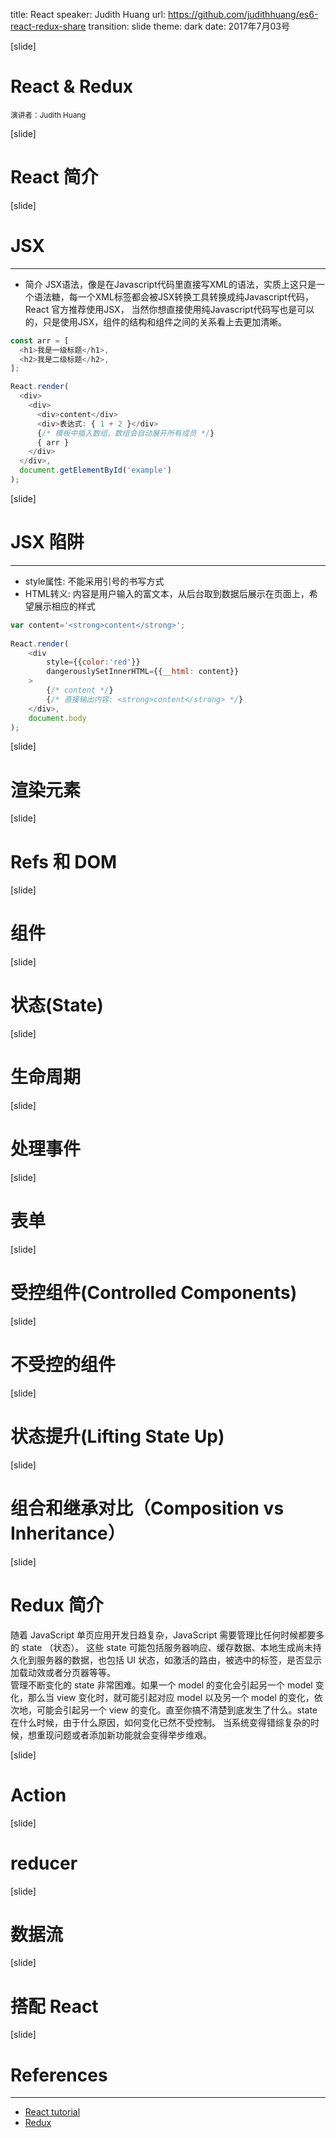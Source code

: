title: React
speaker: Judith Huang
url: https://github.com/judithhuang/es6-react-redux-share
transition: slide
theme: dark
date: 2017年7月03号

[slide]
# React & Redux
<small>演讲者：Judith Huang</small>

[slide]
# React 简介

[slide]
# JSX
------
- 简介
JSX语法，像是在Javascript代码里直接写XML的语法，实质上这只是一个语法糖，每一个XML标签都会被JSX转换工具转换成纯Javascript代码，React 官方推荐使用JSX， 当然你想直接使用纯Javascript代码写也是可以的，只是使用JSX，组件的结构和组件之间的关系看上去更加清晰。

```js
const arr = [
  <h1>我是一级标题</h1>,
  <h2>我是二级标题</h2>,
];

React.render(
  <div>
    <div>
      <div>content</div>
      <div>表达式: { 1 + 2 }</div>
      {/* 模板中插入数组，数组会自动展开所有成员 */}
      { arr }
    </div>
  </div>,
  document.getElementById('example')
);
```

[slide]
# JSX 陷阱
------
- style属性: 不能采用引号的书写方式
- HTML转义: 内容是用户输入的富文本，从后台取到数据后展示在页面上，希望展示相应的样式

```js
var content='<strong>content</strong>';
 
React.render(
    <div 
        style={{color:'red'}}
        dangerouslySetInnerHTML={{__html: content}}
    >   
        {/* content */}
        {/* 直接输出内容: <strong>content</strong> */}
    </div>,
    document.body
);
```

[slide]
# 渲染元素

[slide]
# Refs 和 DOM

[slide]
# 组件

[slide]
# 状态(State)

[slide]
# 生命周期

[slide]
# 处理事件

[slide]
# 表单

[slide]
# 受控组件(Controlled Components)

[slide]
# 不受控的组件

[slide]
# 状态提升(Lifting State Up)

[slide]
# 组合和继承对比（Composition vs Inheritance）

[slide]
# Redux 简介
随着 JavaScript 单页应用开发日趋复杂，JavaScript 需要管理比任何时候都要多的 state （状态）。 这些 state 可能包括服务器响应、缓存数据、本地生成尚未持久化到服务器的数据，也包括 UI 状态，如激活的路由，被选中的标签，是否显示加载动效或者分页器等等。    
管理不断变化的 state 非常困难。如果一个 model 的变化会引起另一个 model 变化，那么当 view 变化时，就可能引起对应 model 以及另一个 model 的变化，依次地，可能会引起另一个 view 的变化。直至你搞不清楚到底发生了什么。state 在什么时候，由于什么原因，如何变化已然不受控制。 当系统变得错综复杂的时候，想重现问题或者添加新功能就会变得举步维艰。

[slide]
# Action

[slide]
# reducer

[slide]
# 数据流

[slide]
# 搭配 React

[slide]
# References
------
- [React tutorial](https://facebook.github.io/react/tutorial/tutorial.html)
- [Redux](http://redux.js.org/docs/introduction/)
